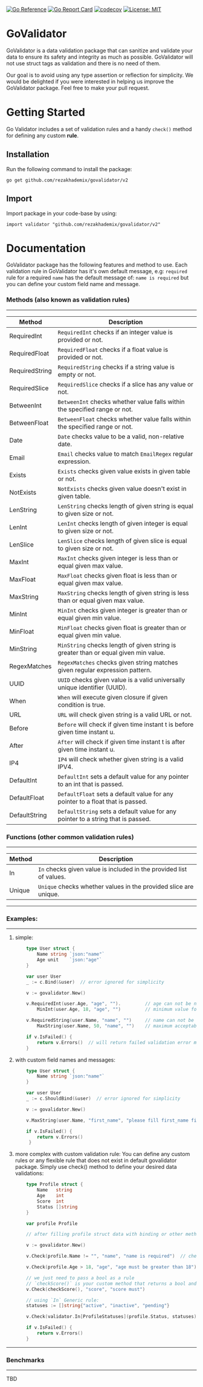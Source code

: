 [![Go Reference](https://pkg.go.dev/badge/github.com/rezakhademix/govalidator.svg)](https://pkg.go.dev/github.com/rezakhademix/govalidator) [![Go Report Card](https://goreportcard.com/badge/github.com/rezakhademix/govalidator)](https://goreportcard.com/report/github.com/rezakhademix/govalidator) [![codecov](https://codecov.io/gh/rezakhademix/govalidator/graph/badge.svg?token=BDWNVIC670)](https://codecov.io/gh/rezakhademix/govalidator) [![License: MIT](https://img.shields.io/badge/License-MIT-blue.svg)](https://opensource.org/licenses/MIT) 

# GoValidator
GoValidator is a data validation package that can sanitize and validate your data to ensure its safety and integrity as much as possible. GoValidator will not use struct tags as validation and there is no need of them.

Our goal is to avoid using any type assertion or reflection for simplicity.
We would be delighted if you were interested in helping us improve the GoValidator package. Feel free to make your pull request.

# Getting Started
Go Validator includes a set of validation rules and a handy `check()` method for defining any custom **rule**.

## Installation
Run the following command to install the package:
```
go get github.com/rezakhademix/govalidator/v2
```
## Import
Import package in your code-base by using:
```
import validator "github.com/rezakhademix/govalidator/v2"
```

# Documentation
GoValidator package has the following features and method to use.
Each validation rule in GoValidator has it's own default message, e.g: `required` rule for a required `name` has the default message of: `name is required` but you can define your custom field name and message.

### Methods (also known as validation rules)
---

| Method         | Description                                                                         |
| -------------- | ----------------------------------------------------------------------------------- |
| RequiredInt    | `RequiredInt` checks if an integer value is provided or not.                        |
| RequiredFloat  | `RequiredFloat` checks if a float value is provided or not.                         |
| RequiredString | `RequiredString` checks if a string value is empty or not.                          |
| RequiredSlice  | `RequiredSlice` checks if a slice has any value or not.                             |
| BetweenInt     | `BetweenInt` checks whether value falls within the specified range or not.          |
| BetweenFloat   | `BetweenFloat` checks whether value falls within the specified range or not.        |
| Date           | `Date` checks value to be a valid, non-relative date.                               |
| Email          | `Email` checks value to match `EmailRegex` regular expression.                      |
| Exists         | `Exists` checks given value exists in given table or not.                           |
| NotExists      | `NotExists` checks given value doesn't exist in given table.                        |
| LenString      | `LenString` checks length of given string is equal to given size or not.            |
| LenInt         | `LenInt` checks length of given integer is equal to given size or not.              |
| LenSlice       | `LenSlice` checks length of given slice is equal to given size or not.              |
| MaxInt         | `MaxInt` checks given integer is less than or equal given max value.                |
| MaxFloat       | `MaxFloat` checks given float is less than or equal given max value.                |
| MaxString      | `MaxString` checks length of given string is less than or equal given max value.    |
| MinInt         | `MinInt` checks given integer is greater than or equal given min value.             |
| MinFloat       | `MinFloat` checks given float is greater than or equal given min value.             |
| MinString      | `MinString` checks length of given string is greater than or equal given min value. |
| RegexMatches   | `RegexMatches` checks given string matches given regular expression pattern.        |
| UUID           | `UUID` checks given value is a valid universally unique identifier (UUID).          |
| When           | `When` will execute given closure if given condition is true.                       |
| URL            | `URL` will check given string is a valid URL or not.                                |
| Before         | `Before` will check if given time instant t is before given time instant u.         |
| After          | `After` will check if given time instant t is after given time instant u.           |
| IP4            | `IP4` will check whether given string is a valid IPV4.                              |
| DefaultInt     | `DefaultInt` sets a default value for any pointer to an int that is passed.         |
| DefaultFloat   | `DefaultFloat` sets a default value for any pointer to a float that is passed.      |
| DefaultString  | `DefaultString` sets a default value for any pointer to a string that is passed.    |

### Functions (other common validation rules)
---
| Method | Description                                                         |
| ------ | ------------------------------------------------------------------- |
| In     | `In` checks given value is included in the provided list of values. |
| Unique | `Unique` checks whether values in the provided slice are unique.    |


---
### Examples:
---
1. simple:
    ```go
        type User struct {
            Name string `json:"name"`
            Age unit    `json:"age"`
        }

        var user User
        _ := c.Bind(&user)  // error ignored for simplicity

        v := govalidator.New()

        v.RequiredInt(user.Age, "age", "").         // age can not be null or 0
            MinInt(user.Age, 18, "age", "")         // minimum value for age is 18

        v.RequiredString(user.Name, "name", "")     // name can not be null, "" or " "
            MaxString(user.Name, 50, "name", "")    // maximum acceptable length for name field is 50

        if v.IsFailed() {
            return v.Errors()  // will return failed validation error messages
        }
   ```

2. with custom field names and messages:
    ```go
        type User struct {
            Name string `json:"name"`
        }

        var user User
        _ := c.ShouldBind(&user)  // error ignored for simplicity

        v := govalidator.New()

        v.MaxString(user.Name, "first_name", "please fill first_name field") // with custom field name and custom validation error message

        if v.IsFailed() {
            return v.Errors()
         }
   ```

3. more complex with custom validation rule: You can define any custom rules or any flexible rule that does not exist in default govalidator package. Simply use check() method to define your desired data validations:

    ```go
        type Profile struct {
            Name   string
            Age    int
            Score  int
            Status []string
        }

        var profile Profile

        // after filling profile struct data with binding or other methods

        v := govalidator.New()

        v.Check(profile.Name != "", "name", "name is required")  // check is a method to define rule as first parameter and then pass field name and validation error message

        v.Check(profile.Age > 18, "age", "age must be greater than 18")

        // we just need to pass a bool as a rule
        // `checkScore()` is your custom method that returns a bool and can be used as a rule
        v.Check(checkScore(), "score", "score must")

        // using `In` Generic rule:
        statuses := []string{"active", "inactive", "pending"}

        v.Check(validator.In[ProfileStatuses](profile.Status, statuses), "status", "status must be in:...")

        if v.IsFailed() {
            return v.Errors()
        }
    ```

---
### Benchmarks
---
TBD